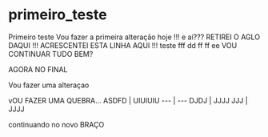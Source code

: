 # primeiro_teste
Primeiro teste
Vou fazer a primeira alteração hoje !!!
e ai???       RETIREI O AGLO DAQUI !!!
ACRESCENTEI ESTA LINHA AQUI !!!
teste
fff
dd
ff
ff
ee
VOU CONTINUAR 
TUDO BEM?

AGORA NO FINAL

Vou fazer uma alteraçao

vOU FAZER UMA QUEBRA...
ASDFD | UIUIUIU
--- | ---
DJDJ | JJJJ
JJJ | JJJJ

continuando no novo BRAÇO   


